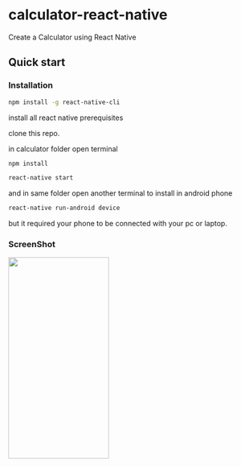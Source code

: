 # calculator-react-native
Create a Calculator using React Native


## Quick start

### Installation

```sh
npm install -g react-native-cli

```
install all react native prerequisites

clone this repo.

in calculator folder open terminal

```sh
npm install

react-native start

```
and in same folder open another terminal to install in android phone 

```sh
react-native run-android device 

```
but it required your phone to be connected with your pc or laptop.

### ScreenShot

<img src="https://user-images.githubusercontent.com/20237265/54470843-2a03a980-47d5-11e9-8d33-5bfa1fde5d53.jpg" data-canonical-src="https://user-images.githubusercontent.com/20237265/54470843-2a03a980-47d5-11e9-8d33-5bfa1fde5d53.jpg" width="200" height="400" />
